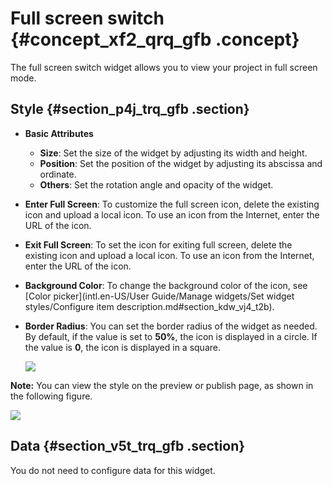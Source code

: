 # Full screen switch {#concept_xf2_qrq_gfb .concept}

The full screen switch widget allows you to view your project in full screen mode.

## Style {#section_p4j_trq_gfb .section}

-   **Basic Attributes**

    -   **Size**: Set the size of the widget by adjusting its width and height.
    -   **Position**: Set the position of the widget by adjusting its abscissa and ordinate.
    -   **Others**: Set the rotation angle and opacity of the widget.
-   **Enter Full Screen**: To customize the full screen icon, delete the existing icon and upload a local icon. To use an icon from the Internet, enter the URL of the icon.
-   **Exit Full Screen**: To set the icon for exiting full screen, delete the existing icon and upload a local icon. To use an icon from the Internet, enter the URL of the icon.
-   **Background Color**: To change the background color of the icon, see [Color picker](intl.en-US/User Guide/Manage widgets/Set widget styles/Configure item description.md#section_kdw_vj4_t2b).
-   **Border Radius**: You can set the border radius of the widget as needed. By default, if the value is set to **50%**, the icon is displayed in a circle. If the value is **0**, the icon is displayed in a square.

    ![](http://static-aliyun-doc.oss-cn-hangzhou.aliyuncs.com/assets/img/21817/155808118913774_en-US.png)


**Note:** You can view the style on the preview or publish page, as shown in the following figure.

![](http://static-aliyun-doc.oss-cn-hangzhou.aliyuncs.com/assets/img/21817/155808118913775_en-US.png)

## Data {#section_v5t_trq_gfb .section}

You do not need to configure data for this widget.

